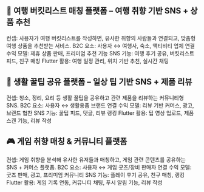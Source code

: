 ## 🛬 여행 버킷리스트 매칭 플랫폼 – 여행 취향 기반 SNS + 상품 추천
컨셉: 사용자가 여행 버킷리스트를 작성하면, 유사한 취향의 사람들과 연결되고, 맞춤형 여행 상품을 추천받는 서비스.
B2C 요소: 사용자 ↔ 여행사, 숙소, 액티비티 업체 연결
수익 모델: 제휴 상품 판매, 프리미엄 추천 기능
SNS 기능: 여행 후기 공유, 버킷리스트 피드, 친구 매칭
Flutter 활용: 여행 일정 관리, 위치 기반 추천, 실시간 채팅

## 🧼 생활 꿀팁 공유 플랫폼 – 일상 팁 기반 SNS + 제품 리뷰
컨셉: 청소, 정리, 요리 등 생활 꿀팁을 공유하고 관련 제품을 리뷰하는 커뮤니티형 SNS.
B2C 요소: 사용자 ↔ 생활용품 브랜드 연결
수익 모델: 리뷰 기반 커머스, 광고, 브랜드 협찬
SNS 기능: 꿀팁 피드, 댓글, 리뷰 랭킹
Flutter 활용: 팁 영상 업로드, 제품 스캔 기능, 리뷰 작성

## 🎮 게임 취향 매칭 & 커뮤니티 플랫폼
컨셉: 게임 취향을 분석해 유사한 유저들과 매칭하고, 게임 관련 콘텐츠를 공유하는 SNS + 커머스 플랫폼.
B2C 요소: 사용자 ↔ 게임 굿즈/장비 판매자 연결
수익 모델: 굿즈 판매, 광고, 프리미엄 커뮤니티
SNS 기능: 플레이 후기 공유, 친구 매칭, 랭킹
Flutter 활용: 게임 기록 연동, 커뮤니티 채팅, 푸시 알림 기능, 리뷰 작성

